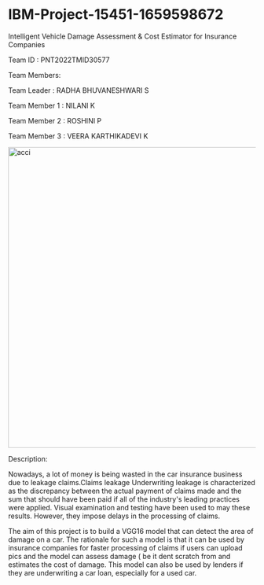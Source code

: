 # IBM-Project-15451-1659598672
Intelligent Vehicle Damage Assessment &amp; Cost Estimator for Insurance Companies

Team ID : PNT2022TMID30577

Team Members:

Team Leader : RADHA BHUVANESHWARI S

Team Member 1 : NILANI K

Team Member 2 : ROSHINI P

Team Member 3 : VEERA KARTHIKADEVI K

<img width="612" alt="acci" src="https://user-images.githubusercontent.com/113674034/201834212-786b9172-303c-4f17-9d83-ee70f89c3537.png">

Description:



Nowadays, a lot of money is being wasted in the car insurance business due to leakage claims.Claims leakage Underwriting 
leakage is characterized as the discrepancy between the actual payment of claims made and the sum that should have been 
paid if all of the industry's leading practices were applied. Visual examination and testing have been used to may these 
results. However, they impose delays in the processing of claims.

            
The aim of this project is to build a VGG16 model that can detect the area of damage on a car. The rationale for such a model 
is that it can be used by insurance companies for faster processing of claims if users can upload pics and the model can assess damage
( be it dent scratch from and estimates the cost of damage. This model can also be used by lenders if they are underwriting a car loan, 
especially for a used car.
